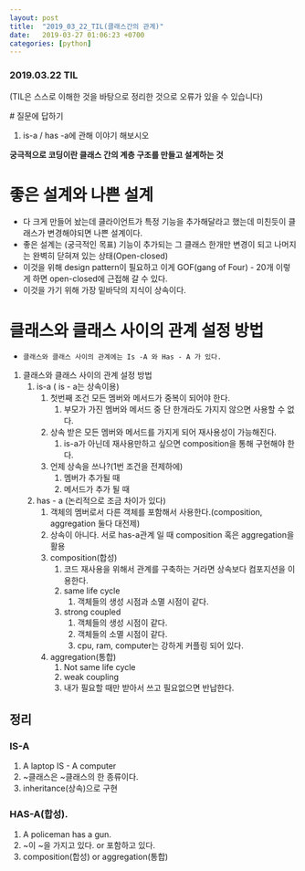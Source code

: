 ```yaml
---
layout: post
title:  "2019_03_22_TIL(클래스간의 관계)"
date:   2019-03-27 01:06:23 +0700
categories: [python]
---
```


### 2019.03.22 TIL

(TIL은 스스로 이해한 것을 바탕으로 정리한 것으로 오류가 있을 수 있습니다)

\# 질문에 답하기

1. is-a / has -a에 관해 이야기 해보시오
 

**궁극적으로 코딩이란 클래스 간의 계층 구조를 만들고 설계하는 것**

# 좋은 설계와 나쁜 설계

* 다 크게 만들어 놨는데 클라이언트가 특정 기능을 추가해달라고 했는데 미친듯이 클래스가 변경해야되면 나쁜 설계이다.
* 좋은 설계는 (궁극적인 목표) 기능이 추가되는 그 클래스 한개만 변경이 되고 나머지는 완벽히 닫혀져 있는 상태(Open-closed)
* 이것을 위해 design pattern이 필요하고 이게 GOF(gang of Four) - 20개 이렇게 하면 open-closed에 근접해 갈 수 있다.
* 이것을 가기 위해 가장 밑바닥의 지식이 상속이다.

# 클래스와 클래스 사이의 관계 설정 방법
*     클래스와 클래스 사이의 관계에는 Is -A 와 Has - A 가 있다.
1. 클래스와 클래스 사이의 관계 설정 방법
    1. is-a ( is - a는 상속이용)
        1. 첫번째 조건 모든 멤버와 메서드가 중복이 되어야 한다.
            1. 부모가 가진 멤버와 메서드 중 단 한개라도 가지지 않으면 사용할 수 없다.
        2. 상속 받은 모든 멤버와 메서드를 가지게 되어 재사용성이 가능해진다.
            1. is-a가 아닌데 재사용만하고 싶으면 composition을 통해 구현해야 한다.
        3. 언제 상속을 쓰나?(1번 조건을 전제하에)
            1. 멤버가 추가될 때
            2. 메서드가 추가 될 때
    2. has - a (논리적으로 조금 차이가 있다)
        1. 객체의 멤버로서 다른 객체를 포함해서 사용한다.(composition, aggregation 둘다 대전제)
        2. 상속이 아니다. 서로 has-a관계 일 때 composition 혹은 aggregation을 활용
        1. composition(합성)
            1. 코드 재사용을 위해서 관계를 구축하는 거라면 상속보다 컴포지션을 이용한다.
            2. same life cycle
                1. 객체들의 생성 시점과 소멸 시점이 같다.
            3. strong coupled
                1. 객체들의 생성 시점이 같다.
                2. 객체들의 소멸 시점이 같다.
                3. cpu, ram, computer는 강하게 커플링 되어 있다.
        2. aggregation(통합)
            1. Not same life cycle
            2. weak coupling
            3. 내가 필요할 때만 받아서 쓰고 필요없으면 반납한다. 

## 정리

### IS-A 
1. A laptop IS - A computer
2. ~클래스은 ~클래스의 한 종류이다.
3. inheritance(상속)으로 구현

### HAS-A(합성).  
1.  A policeman has a gun. 
2. ~이 ~을 가지고 있다. or 포함하고 있다.
3. composition(합성) or aggregation(통합)
